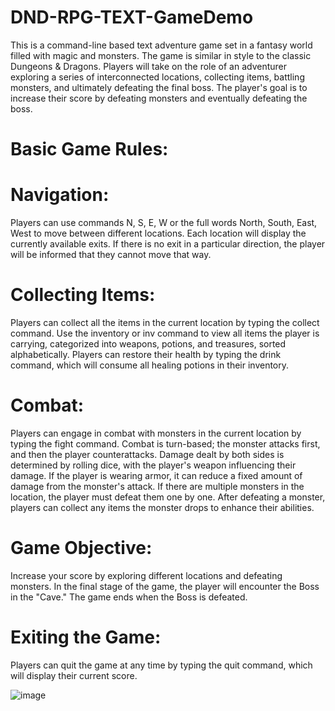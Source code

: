 # DND-RPG-TEXT-GameDemo
This is a command-line based text adventure game set in a fantasy world filled with magic and monsters. The game is similar in style to the classic Dungeons & Dragons. Players will take on the role of an adventurer exploring a series of interconnected locations, collecting items, battling monsters, and ultimately defeating the final boss. The player's goal is to increase their score by defeating monsters and eventually defeating the boss.

# Basic Game Rules:


# Navigation:

Players can use commands N, S, E, W or the full words North, South, East, West to move between different locations.
Each location will display the currently available exits. If there is no exit in a particular direction, the player will be informed that they cannot move that way.
# Collecting Items:

Players can collect all the items in the current location by typing the collect command.
Use the inventory or inv command to view all items the player is carrying, categorized into weapons, potions, and treasures, sorted alphabetically.
Players can restore their health by typing the drink command, which will consume all healing potions in their inventory.
# Combat:

Players can engage in combat with monsters in the current location by typing the fight command.
Combat is turn-based; the monster attacks first, and then the player counterattacks. Damage dealt by both sides is determined by rolling dice, with the player's weapon influencing their damage. If the player is wearing armor, it can reduce a fixed amount of damage from the monster's attack.
If there are multiple monsters in the location, the player must defeat them one by one.
After defeating a monster, players can collect any items the monster drops to enhance their abilities.
# Game Objective:

Increase your score by exploring different locations and defeating monsters.
In the final stage of the game, the player will encounter the Boss in the "Cave." The game ends when the Boss is defeated.
# Exiting the Game:

Players can quit the game at any time by typing the quit command, which will display their current score.

![image](https://github.com/user-attachments/assets/51d7d127-698b-43ba-9ade-405ee14f097c)


